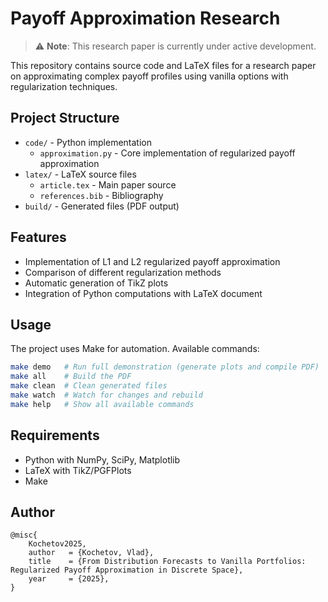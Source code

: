 # Payoff Approximation Research

> ⚠️ **Note**: This research paper is currently under active development.

This repository contains source code and LaTeX files for a research paper on approximating complex payoff profiles using vanilla options with regularization techniques.

## Project Structure

- `code/` - Python implementation
  - `approximation.py` - Core implementation of regularized payoff approximation
- `latex/` - LaTeX source files
  - `article.tex` - Main paper source
  - `references.bib` - Bibliography
- `build/` - Generated files (PDF output)

## Features

- Implementation of L1 and L2 regularized payoff approximation
- Comparison of different regularization methods
- Automatic generation of TikZ plots
- Integration of Python computations with LaTeX document

## Usage

The project uses Make for automation. Available commands:

```bash
make demo   # Run full demonstration (generate plots and compile PDF)
make all    # Build the PDF
make clean  # Clean generated files
make watch  # Watch for changes and rebuild
make help   # Show all available commands
```

## Requirements

- Python with NumPy, SciPy, Matplotlib
- LaTeX with TikZ/PGFPlots
- Make

## Author

```
@misc{
    Kochetov2025,
    author   = {Kochetov, Vlad},
    title    = {From Distribution Forecasts to Vanilla Portfolios: Regularized Payoff Approximation in Discrete Space},
    year     = {2025},
}
```